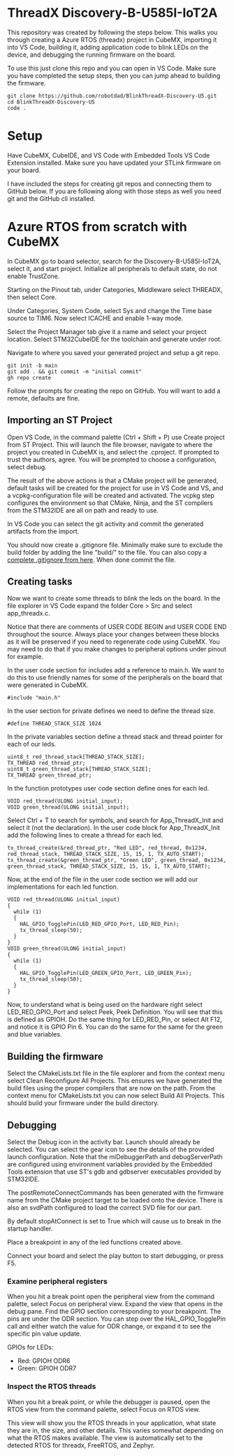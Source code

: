 # ThreadX Discovery-B-U585I-IoT2A

This repository was created by following the steps below. This walks you through creating a Azure RTOS (threadx) project in CubeMX, importing it into VS Code, building it, adding application code to blink LEDs on the device, and debugging the running firmware on the board.

To use this just clone this repo and you can open in VS Code. Make sure you have completed the setup steps, then you can jump ahead to building the firmware.

```
git clone https://github.com/robotdad/BlinkThreadX-Discovery-U5.git
cd BlinkThreadX-Discovery-U5
code .
```

# Setup
Have CubeMX, CubeIDE, and VS Code with Embedded Tools VS Code Extension installed.
Make sure you have updated your STLink firmware on your board.

I have included the steps for creating git repos and connecting them to GitHub below. If you are following along with those steps as well you need git and the GitHub cli installed.

# Azure RTOS from scratch with CubeMX

In CubeMX go to board selector, search for the Discovery-B-U585I-IoT2A, select it, and start project. Initialize all peripherals to default state, do not enable TrustZone.

Starting on the Pinout tab, under Categories, Middleware select THREADX, then select Core.

Under Categories, System Code, select Sys and change the Time base source to TIM6. Now select ICACHE and enable 1-way mode.

Select the Project Manager tab give it a name and select your project location. Select STM32CubeIDE for the toolchain and generate under root.

Navigate to where you saved your generated project and setup a git repo.
```
git init -b main
git add . && git commit -m "initial commit"
gh repo create
```

Follow the prompts for creating the repo on GitHub. You will want to add a remote, defaults are fine.

## Importing an ST Project
Open VS Code, in the command palette (Ctrl + Shift + P) use Create project from ST Project. This will launch the file browser, navigate to where the project you created in CubeMX is, and select the .cproject. If prompted to trust the authors, agree. You will be prompted to choose a configuration, select debug.

The result of the above actions is that a CMake project will be generated, default tasks will be created for the project for use in VS Code and VS, and a vcpkg-configuration file will be created and activated. The vcpkg step configures the environment so that CMake, Ninja, and the ST compilers from the STM32IDE are all on path and ready to use.

In VS Code you can select the git activity and commit the generated artifacts from the import.

You should now create a .gitignore file. Minimally make sure to exclude the build folder by adding the line "build/" to the file. You can also copy a [complete .gitignore from here](https://raw.githubusercontent.com/robotdad/BlinkThreadX-Discovery-U5/main/.gitignore). When done commit the file. 

## Creating tasks
Now we want to create some threads to blink the leds on the board. In the file explorer in VS Code expand the folder Core > Src and select app_threadx.c. 

Notice that there are comments of USER CODE BEGIN and USER CODE END throughout the source. Always place your changes between these blocks as it will be preserved if you need to regenerate code using CubeMX. You may need to do that if you make changes to peripheral options under pinout for example.

In the user code section for includes add a reference to main.h. We want to do this to use friendly names for some of the peripherals on the board that were generated in CubeMX.
```
#include "main.h"
```

In the user section for private defines we need to define the thread size.
```
#define THREAD_STACK_SIZE 1024
```

In the private variables section define a thread stack and thread pointer for each of our leds.
```
uint8_t red_thread_stack[THREAD_STACK_SIZE];
TX_THREAD red_thread_ptr;
uint8_t green_thread_stack[THREAD_STACK_SIZE];
TX_THREAD green_thread_ptr;
```

In the function prototypes user code section define ones for each led.
```
VOID red_thread(ULONG initial_input);
VOID green_thread(ULONG initial_input);
```

Select Ctrl + T to search for symbols, and search for App_ThreadX_Init and select it (not the declaration). In the user code block for App_ThreadX_Init add the following lines to create a thread for each led.

```
tx_thread_create(&red_thread_ptr, "Red LED", red_thread, 0x1234, red_thread_stack, THREAD_STACK_SIZE, 15, 15, 1, TX_AUTO_START);
tx_thread_create(&green_thread_ptr, "Green LED", green_thread, 0x1234, green_thread_stack, THREAD_STACK_SIZE, 15, 15, 1, TX_AUTO_START);
```

Now, at the end of the file in the user code section we will add our implementations for each led function.
```
VOID red_thread(ULONG initial_input)
{
  while (1)
  {
    HAL_GPIO_TogglePin(LED_RED_GPIO_Port, LED_RED_Pin);
    tx_thread_sleep(50);
  }
}
VOID green_thread(ULONG initial_input)
{
  while (1)
  {
    HAL_GPIO_TogglePin(LED_GREEN_GPIO_Port, LED_GREEN_Pin);
    tx_thread_sleep(50);
  }
}
```

Now, to understand what is being used on the hardware right select LED_RED_GPIO_Port and select Peek, Peek Definition. You will see that this is defined as GPIOH. Do the same thing for LED_RED_Pin, or select Alt F12, and notice it is GPIO Pin 6. You can do the same for the same for the green and blue variables.

## Building the firmware

Select the CMakeLists.txt file in the file explorer and from the context menu select Clean Reconfigure All Projects. This ensures we have generated the build files using the proper compilers that are now on the path. From the context menu for CMakeLists.txt you can now select Build All Projects. This should build your firmware under the build directory.


## Debugging
Select the Debug icon in the activity bar. Launch should already be selected. You can select the gear icon to see the details of the provided launch configuration. Note that the miDebuggerPath and debugServerPath are configured using environment variables provided by the Embedded Tools extension that use ST's gdb and gdbserver executables provided by STM32IDE.

The postRemoteConnectCommands has been generated with the firmware name from the CMake project target to be loaded onto the device. There is also an svdPath configured to load the correct SVD file for our part.

By default stopAtConnect is set to True which will cause us to break in the startup handler.

Place a breakpoint in any of the led functions created above.

Connect your board and select the play button to start debugging, or press F5.

### Examine peripheral registers
When you hit a break point open the peripheral view from the command palette, select Focus on peripheral view. Expand the view that opens in the debug pane. Find the GPIO section corresponding to your breakpoint. The pins are under the ODR section. You can step over the HAL_GPIO_TogglePin call and either watch the value for ODR change, or expand it to see the specific pin value update.

GPIOs for LEDs:
* Red: GPIOH ODR6
* Green: GPIOH ODR7

### Inspect the RTOS threads
When you hit a break point, or while the debugger is paused, open the RTOS view from the command palette, select Focus on RTOS view. 

This view will show you the RTOS threads in your application, what state they are in, the size, and other details. This varies somewhat depending on what the RTOS makes available. The view is automatically set to the detected RTOS for threadx, FreeRTOS, and Zephyr.

